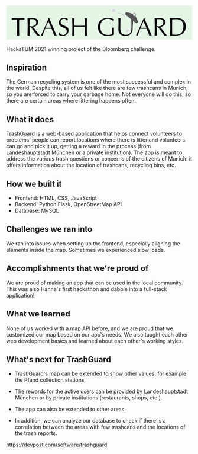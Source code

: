<img src="https://raw.githubusercontent.com/ZuzkaU/TrashGuard/master/static/logo.png">

HackaTUM 2021 winning project of the Bloomberg challenge.

## Inspiration

The German recycling system is one of the most successful and complex in the world. Despite this, all of us felt like there are few trashcans in Munich, so you are forced to carry your garbage home. Not everyone will do this, so there are certain areas where littering happens often.

## What it does

TrashGuard is a web-based application that helps connect volunteers to problems: people can report locations where there is litter and volunteers can go and pick it up, getting a reward in the process (from Landeshauptstadt München or a private institution). The app is meant to address the various trash questions or concerns of the citizens of Munich: it offers information about the location of trashcans, recycling bins, etc.

## How we built it

- Frontend: HTML, CSS, JavaScript
- Backend: Python Flask, OpenStreetMap API
- Database: MySQL

## Challenges we ran into

We ran into issues when setting up the frontend, especially aligning the elements inside the map. Sometimes we experienced slow loads.

## Accomplishments that we're proud of

We are proud of making an app that can be used in the local community. 
This was also Hanna's first hackathon and dabble into a full-stack application!

## What we learned

None of us worked with a map API before, and we are proud that we customized our map based on our app's needs.
We also taught each other web development basics and learned about each other's working styles.

## What's next for TrashGuard

- TrashGuard's map can be extended to show other values, for example the Pfand collection stations. 

- The rewards for the active users can be provided by Landeshauptstadt München or by private institutions (restaurants, shops, etc.). 

- The app can also be extended to other areas.

- In addition, we can analyze our database to check if there is a correlation between the areas with few trashcans and the locations of the trash reports.

https://devpost.com/software/trashguard
